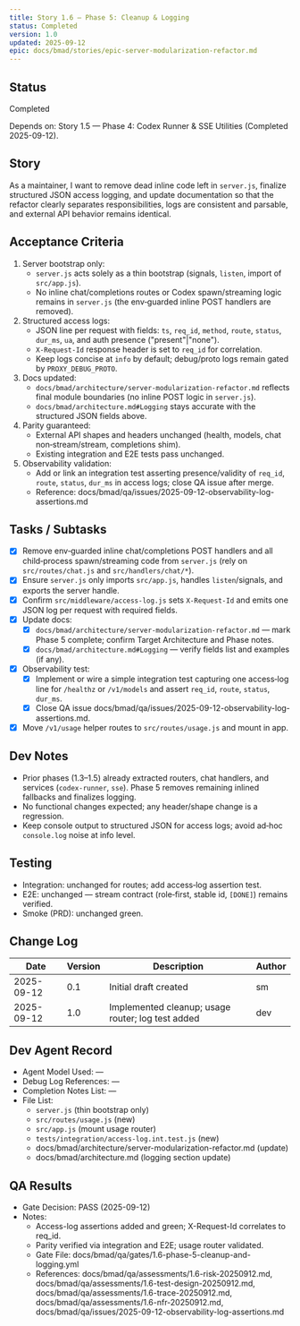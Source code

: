 ```yaml
---
title: Story 1.6 — Phase 5: Cleanup & Logging
status: Completed
version: 1.0
updated: 2025-09-12
epic: docs/bmad/stories/epic-server-modularization-refactor.md
---
```


## Status

Completed

Depends on: Story 1.5 — Phase 4: Codex Runner & SSE Utilities (Completed 2025-09-12).

## Story

As a maintainer, I want to remove dead inline code left in `server.js`, finalize structured JSON access logging, and update documentation so that the refactor clearly separates responsibilities, logs are consistent and parsable, and external API behavior remains identical.

## Acceptance Criteria

1. Server bootstrap only:
   - `server.js` acts solely as a thin bootstrap (signals, `listen`, import of `src/app.js`).
   - No inline chat/completions routes or Codex spawn/streaming logic remains in `server.js` (the env‑guarded inline POST handlers are removed).
2. Structured access logs:
   - JSON line per request with fields: `ts`, `req_id`, `method`, `route`, `status`, `dur_ms`, `ua`, and auth presence ("present"|"none").
   - `X-Request-Id` response header is set to `req_id` for correlation.
   - Keep logs concise at `info` by default; debug/proto logs remain gated by `PROXY_DEBUG_PROTO`.
3. Docs updated:
   - `docs/bmad/architecture/server-modularization-refactor.md` reflects final module boundaries (no inline POST logic in `server.js`).
   - `docs/bmad/architecture.md#Logging` stays accurate with the structured JSON fields above.
4. Parity guaranteed:
   - External API shapes and headers unchanged (health, models, chat non‑stream/stream, completions shim).
   - Existing integration and E2E tests pass unchanged.
5. Observability validation:
   - Add or link an integration test asserting presence/validity of `req_id`, `route`, `status`, `dur_ms` in access logs; close QA issue after merge.
   - Reference: docs/bmad/qa/issues/2025-09-12-observability-log-assertions.md

## Tasks / Subtasks

- [x] Remove env‑guarded inline chat/completions POST handlers and all child‑process spawn/streaming code from `server.js` (rely on `src/routes/chat.js` and `src/handlers/chat/*`).
- [x] Ensure `server.js` only imports `src/app.js`, handles `listen`/signals, and exports the server handle.
- [x] Confirm `src/middleware/access-log.js` sets `X-Request-Id` and emits one JSON log per request with required fields.
- [x] Update docs:
  - [x] `docs/bmad/architecture/server-modularization-refactor.md` — mark Phase 5 complete; confirm Target Architecture and Phase notes.
  - [x] `docs/bmad/architecture.md#Logging` — verify fields list and examples (if any).
- [x] Observability test:
  - [x] Implement or wire a simple integration test capturing one access‑log line for `/healthz` or `/v1/models` and assert `req_id`, `route`, `status`, `dur_ms`.
  - [x] Close QA issue docs/bmad/qa/issues/2025-09-12-observability-log-assertions.md.
- [x] Move `/v1/usage` helper routes to `src/routes/usage.js` and mount in app.

## Dev Notes

- Prior phases (1.3–1.5) already extracted routers, chat handlers, and services (`codex-runner`, `sse`). Phase 5 removes remaining inlined fallbacks and finalizes logging.
- No functional changes expected; any header/shape change is a regression.
- Keep console output to structured JSON for access logs; avoid ad‑hoc `console.log` noise at info level.

## Testing

- Integration: unchanged for routes; add access‑log assertion test.
- E2E: unchanged — stream contract (role‑first, stable id, `[DONE]`) remains verified.
- Smoke (PRD): unchanged green.

## Change Log

| Date       | Version | Description                                       | Author |
| ---------- | ------- | ------------------------------------------------- | ------ |
| 2025-09-12 | 0.1     | Initial draft created                             | sm     |
| 2025-09-12 | 1.0     | Implemented cleanup; usage router; log test added | dev    |

## Dev Agent Record

- Agent Model Used: —
- Debug Log References: —
- Completion Notes List: —
- File List:
  - `server.js` (thin bootstrap only)
  - `src/routes/usage.js` (new)
  - `src/app.js` (mount usage router)
  - `tests/integration/access-log.int.test.js` (new)
  - docs/bmad/architecture/server-modularization-refactor.md (update)
  - docs/bmad/architecture.md (logging section update)

## QA Results

- Gate Decision: PASS (2025-09-12)
- Notes:
  - Access-log assertions added and green; X-Request-Id correlates to req_id.
  - Parity verified via integration and E2E; usage router validated.
  - Gate File: docs/bmad/qa/gates/1.6-phase-5-cleanup-and-logging.yml
  - References: docs/bmad/qa/assessments/1.6-risk-20250912.md, docs/bmad/qa/assessments/1.6-test-design-20250912.md, docs/bmad/qa/assessments/1.6-trace-20250912.md, docs/bmad/qa/assessments/1.6-nfr-20250912.md, docs/bmad/qa/issues/2025-09-12-observability-log-assertions.md

